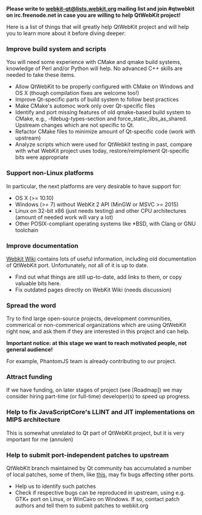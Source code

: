 **Please write to webkit-qt@lists.webkit.org mailing list and join #qtwebkit on irc.freenode.net in case you are willing to help QtWebKit project!**

Here is a list of things that will greatly help QtWebKit project and will help you to learn more about it before diving deeper:

### Improve build system and scripts

You will need some experience with CMake and qmake build systems, knowledge of Perl and/or Python will help. No advanced C++ skills are needed to take these items.

* Allow QtWebKit to be properly configured with CMake on Windows and OS X (though compilation fixes are welcome too!)
* Improve Qt-specific parts of build system to follow best practices
* Make CMake's automoc work only over Qt-specific files
* Identify and port missing features of old qmake-based build system to CMake, e.g., -fdebug-types-section and force_static_libs_as_shared. Upstream changes which are not specific to Qt.
* Refactor CMake files to minimize amount of Qt-specific code (work with upstream)
* Analyze scripts which were used for QtWebkit testing in past, compare with what WebKit project uses today, restore/reimplement Qt-specific bits were appropriate

### Support non-Linux platforms

In particular, the next platforms are very desirable to have support for:

* OS X (>= 10.10)
* Windows (>= 7) without WebKit 2 API (MinGW or MSVC >= 2015)
* Linux on 32-bit x86 (just needs testing) and other CPU architectures (amount of needed work will vary a lot)
* Other POSIX-compliant operating systems like *BSD, with Clang or GNU toolchain

### Improve documentation

[Webkit Wiki](http://trac.webkit.org/wiki) contains lots of useful information, including old documentation of QtWebKit port. Unfortunately, not all of it is up to date.

* Find out what things are still up-to-date, add links to them, or copy valuable bits here.
* Fix outdated pages directly on WebKit Wiki (needs discussion)

### Spread the word

Try to find large open-source projects, development communities, commerical or non-commerical organizations which are using QtWebKit right now, and ask them if they are interested in this project and can help.

**Important notice: at this stage we want to reach motivated people, not general audience!**

For example, PhantomJS team is already contributing to our project.

### Attract funding

If we have funding, on later stages of project (see [Roadmap]) we may consider hiring part-time (or full-time) developer(s) to speed up progress.

### Help to fix JavaScriptCore's LLINT and JIT implementations on MIPS architecture

This is somewhat unrelated to Qt part of QtWebKit project, but it is very important for me (annulen)

### Help to submit port-independent patches to upstream

QtWebKit branch maintained by Qt community has accumulated a number of local patches, some of them, like [this](https://codereview.qt-project.org/#/c/73757/), may fix bugs affecting other ports.

* Help us to identify such patches
* Check if respective bugs can be reproduced in upstream, using e.g. GTK+ port on Linux, or WinCairo on Windows. If so, contact patch authors and tell them to submit patches to webkit.org